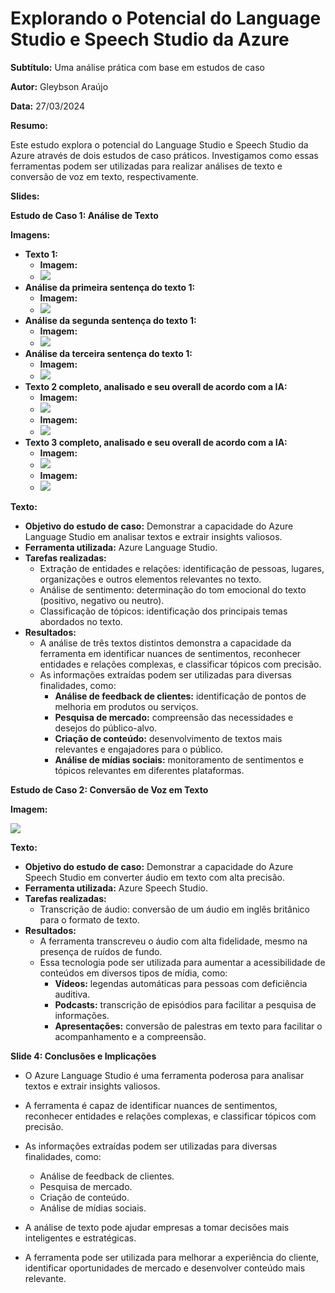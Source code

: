 

# Explorando o Potencial do Language Studio e Speech Studio da Azure

**Subtítulo:** Uma análise prática com base em estudos de caso

**Autor:** Gleybson Araújo

**Data:** 27/03/2024

**Resumo:**

Este estudo explora o potencial do Language Studio e Speech Studio da Azure através de dois estudos de caso práticos. Investigamos como essas ferramentas podem ser utilizadas para realizar análises de texto e conversão de voz em texto, respectivamente.

**Slides:**




**Estudo de Caso 1: Análise de Texto**

**Imagens:**

-   **Texto 1:**
    -   **Imagem:** 
    - <img src="/Imagens/first_text.png"> 
-   **Análise da primeira sentença do texto 1:**
    -   **Imagem:**  
    - <img src="/Imagens/first_text_sentence1.png">
-   **Análise da segunda sentença do texto 1:**
    -   **Imagem:** 
    - <img src="/Imagens/first_text_sentence2.png"> 
-   **Análise da terceira sentença do texto 1:**
    -   **Imagem:**  
    - <img src="/Imagens/first_text_sentence3.png">
-   **Texto 2 completo, analisado e seu overall de acordo com a IA:**
    -   **Imagem:** 
    - <img src="/Imagens/full_second_text_analysis.png">
    -   **Imagem:**  
    - <img src="/Imagens/second_text_overall.png">
-   **Texto 3 completo, analisado e seu overall de acordo com a IA:**
    -   **Imagem:**  
    - <img src="/Imagens/third_text_analysis.png">
    -   **Imagem:**  
    - <img src="/Imagens/third_text_overall.png">

**Texto:**

-   **Objetivo do estudo de caso:**  Demonstrar a capacidade do Azure Language Studio em analisar textos e extrair insights valiosos.
-   **Ferramenta utilizada:**  Azure Language Studio.
-   **Tarefas realizadas:**
    -   Extração de entidades e relações: identificação de pessoas, lugares, organizações e outros elementos relevantes no texto.
    -   Análise de sentimento: determinação do tom emocional do texto (positivo, negativo ou neutro).
    -   Classificação de tópicos: identificação dos principais temas abordados no texto.
-   **Resultados:**
    -   A análise de três textos distintos demonstra a capacidade da ferramenta em identificar nuances de sentimentos, reconhecer entidades e relações complexas, e classificar tópicos com precisão.
    -   As informações extraídas podem ser utilizadas para diversas finalidades, como:
        -   **Análise de feedback de clientes:**  identificação de pontos de melhoria em produtos ou serviços.
        -   **Pesquisa de mercado:**  compreensão das necessidades e desejos do público-alvo.
        -   **Criação de conteúdo:**  desenvolvimento de textos mais relevantes e engajadores para o público.
        -   **Análise de mídias sociais:**  monitoramento de sentimentos e tópicos relevantes em diferentes plataformas.

**Estudo de Caso 2: Conversão de Voz em Texto**

**Imagem:**

<img src="/Imagens/speech_to_text.png"> 

**Texto:**

-   **Objetivo do estudo de caso:**  Demonstrar a capacidade do Azure Speech Studio em converter áudio em texto com alta precisão.
-   **Ferramenta utilizada:**  Azure Speech Studio.
-   **Tarefas realizadas:**
    -   Transcrição de áudio: conversão de um áudio em inglês britânico para o formato de texto.
-   **Resultados:**
    -   A ferramenta transcreveu o áudio com alta fidelidade, mesmo na presença de ruídos de fundo.
    -   Essa tecnologia pode ser utilizada para aumentar a acessibilidade de conteúdos em diversos tipos de mídia, como:
        -   **Vídeos:**  legendas automáticas para pessoas com deficiência auditiva.
        -   **Podcasts:**  transcrição de episódios para facilitar a pesquisa de informações.
        -   **Apresentações:**  conversão de palestras em texto para facilitar o acompanhamento e a compreensão.
        
**Slide 4: Conclusões e Implicações**

-   O Azure Language Studio é uma ferramenta poderosa para analisar textos e extrair insights valiosos.
-   A ferramenta é capaz de identificar nuances de sentimentos, reconhecer entidades e relações complexas, e classificar tópicos com precisão.
-   As informações extraídas podem ser utilizadas para diversas finalidades, como:
    -   Análise de feedback de clientes.
    -   Pesquisa de mercado.
    -   Criação de conteúdo.
    -   Análise de mídias sociais.
 
 -   A análise de texto pode ajudar empresas a tomar decisões mais inteligentes e estratégicas.
-   A ferramenta pode ser utilizada para melhorar a experiência do cliente, identificar oportunidades de mercado e desenvolver conteúdo mais relevante.
